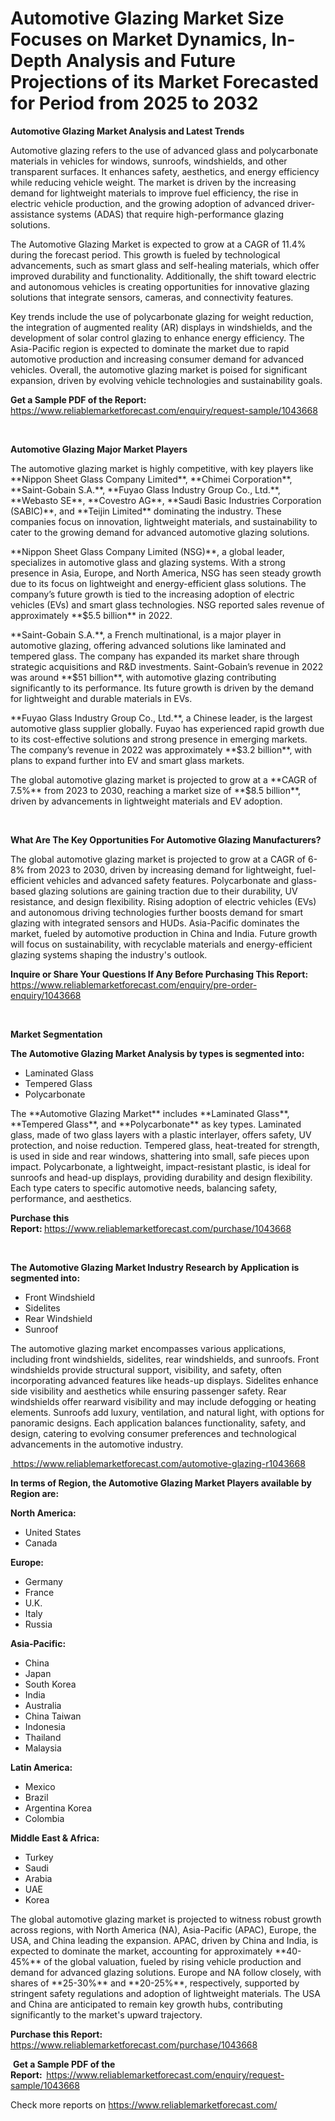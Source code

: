 <p><h1>Automotive Glazing Market Size Focuses on Market Dynamics, In-Depth Analysis and Future Projections of its Market Forecasted for Period from 2025 to 2032</h1></p><p><strong>Automotive Glazing Market Analysis and Latest Trends</strong></p>
<p><p>Automotive glazing refers to the use of advanced glass and polycarbonate materials in vehicles for windows, sunroofs, windshields, and other transparent surfaces. It enhances safety, aesthetics, and energy efficiency while reducing vehicle weight. The market is driven by the increasing demand for lightweight materials to improve fuel efficiency, the rise in electric vehicle production, and the growing adoption of advanced driver-assistance systems (ADAS) that require high-performance glazing solutions.</p><p>The Automotive Glazing Market is expected to grow at a CAGR of 11.4% during the forecast period. This growth is fueled by technological advancements, such as smart glass and self-healing materials, which offer improved durability and functionality. Additionally, the shift toward electric and autonomous vehicles is creating opportunities for innovative glazing solutions that integrate sensors, cameras, and connectivity features.</p><p>Key trends include the use of polycarbonate glazing for weight reduction, the integration of augmented reality (AR) displays in windshields, and the development of solar control glazing to enhance energy efficiency. The Asia-Pacific region is expected to dominate the market due to rapid automotive production and increasing consumer demand for advanced vehicles. Overall, the automotive glazing market is poised for significant expansion, driven by evolving vehicle technologies and sustainability goals.</p></p>
<p><strong>Get a Sample PDF of the Report:&nbsp;</strong> <a href="https://www.reliablemarketforecast.com/enquiry/request-sample/1043668?utm_campaign=2042&utm_medium=2&utm_source=Github&utm_content=ia&utm_term=22012025&utm_id=automotive-glazing">https://www.reliablemarketforecast.com/enquiry/request-sample/1043668</a></p>
<p>&nbsp;</p>
<p><strong>Automotive Glazing Major Market Players</strong></p>
<p><p>The automotive glazing market is highly competitive, with key players like **Nippon Sheet Glass Company Limited**, **Chimei Corporation**, **Saint-Gobain S.A.**, **Fuyao Glass Industry Group Co., Ltd.**, **Webasto SE**, **Covestro AG**, **Saudi Basic Industries Corporation (SABIC)**, and **Teijin Limited** dominating the industry. These companies focus on innovation, lightweight materials, and sustainability to cater to the growing demand for advanced automotive glazing solutions.</p><p>**Nippon Sheet Glass Company Limited (NSG)**, a global leader, specializes in automotive glass and glazing systems. With a strong presence in Asia, Europe, and North America, NSG has seen steady growth due to its focus on lightweight and energy-efficient glass solutions. The company’s future growth is tied to the increasing adoption of electric vehicles (EVs) and smart glass technologies. NSG reported sales revenue of approximately **$5.5 billion** in 2022.</p><p>**Saint-Gobain S.A.**, a French multinational, is a major player in automotive glazing, offering advanced solutions like laminated and tempered glass. The company has expanded its market share through strategic acquisitions and R&D investments. Saint-Gobain’s revenue in 2022 was around **$51 billion**, with automotive glazing contributing significantly to its performance. Its future growth is driven by the demand for lightweight and durable materials in EVs.</p><p>**Fuyao Glass Industry Group Co., Ltd.**, a Chinese leader, is the largest automotive glass supplier globally. Fuyao has experienced rapid growth due to its cost-effective solutions and strong presence in emerging markets. The company’s revenue in 2022 was approximately **$3.2 billion**, with plans to expand further into EV and smart glass markets.</p><p>The global automotive glazing market is projected to grow at a **CAGR of 7.5%** from 2023 to 2030, reaching a market size of **$8.5 billion**, driven by advancements in lightweight materials and EV adoption.</p></p>
<p>&nbsp;</p>
<p><strong>What Are The Key Opportunities For Automotive Glazing Manufacturers?</strong></p>
<p><p>The global automotive glazing market is projected to grow at a CAGR of 6-8% from 2023 to 2030, driven by increasing demand for lightweight, fuel-efficient vehicles and advanced safety features. Polycarbonate and glass-based glazing solutions are gaining traction due to their durability, UV resistance, and design flexibility. Rising adoption of electric vehicles (EVs) and autonomous driving technologies further boosts demand for smart glazing with integrated sensors and HUDs. Asia-Pacific dominates the market, fueled by automotive production in China and India. Future growth will focus on sustainability, with recyclable materials and energy-efficient glazing systems shaping the industry's outlook.</p></p>
<p><strong>Inquire or Share Your Questions If Any Before Purchasing This Report:</strong> <a href="https://www.reliablemarketforecast.com/enquiry/pre-order-enquiry/1043668?utm_campaign=2042&utm_medium=2&utm_source=Github&utm_content=ia&utm_term=22012025&utm_id=automotive-glazing">https://www.reliablemarketforecast.com/enquiry/pre-order-enquiry/1043668</a></p>
<p>&nbsp;</p>
<p><strong>Market Segmentation</strong></p>
<p><strong>The Automotive Glazing Market Analysis by types is segmented into:</strong></p>
<p><ul><li>Laminated Glass</li><li>Tempered Glass</li><li>Polycarbonate</li></ul></p>
<p><p>The **Automotive Glazing Market** includes **Laminated Glass**, **Tempered Glass**, and **Polycarbonate** as key types. Laminated glass, made of two glass layers with a plastic interlayer, offers safety, UV protection, and noise reduction. Tempered glass, heat-treated for strength, is used in side and rear windows, shattering into small, safe pieces upon impact. Polycarbonate, a lightweight, impact-resistant plastic, is ideal for sunroofs and head-up displays, providing durability and design flexibility. Each type caters to specific automotive needs, balancing safety, performance, and aesthetics.</p></p>
<p><strong>Purchase this Report:&nbsp;</strong><a href="https://www.reliablemarketforecast.com/purchase/1043668?utm_campaign=2042&utm_medium=2&utm_source=Github&utm_content=ia&utm_term=22012025&utm_id=automotive-glazing">https://www.reliablemarketforecast.com/purchase/1043668</a></p>
<p>&nbsp;</p>
<p><strong>The Automotive Glazing Market Industry Research by Application is segmented into:</strong></p>
<p><ul><li>Front Windshield</li><li>Sidelites</li><li>Rear Windshield</li><li>Sunroof</li></ul></p>
<p><p>The automotive glazing market encompasses various applications, including front windshields, sidelites, rear windshields, and sunroofs. Front windshields provide structural support, visibility, and safety, often incorporating advanced features like heads-up displays. Sidelites enhance side visibility and aesthetics while ensuring passenger safety. Rear windshields offer rearward visibility and may include defogging or heating elements. Sunroofs add luxury, ventilation, and natural light, with options for panoramic designs. Each application balances functionality, safety, and design, catering to evolving consumer preferences and technological advancements in the automotive industry.</p></p>
<p><a href="https://www.reliablemarketforecast.com/automotive-glazing-r1043668?utm_campaign=2042&utm_medium=2&utm_source=Github&utm_content=ia&utm_term=22012025&utm_id=automotive-glazing">&nbsp;https://www.reliablemarketforecast.com/automotive-glazing-r1043668</a></p>
<p><strong>In terms of Region, the Automotive Glazing Market Players available by Region are:</strong></p>
<p>
    <p> <strong> North America: </strong>
        <ul>
            <li>United States</li>
            <li>Canada</li>
        </ul>
        </p> 
    <p> <strong> Europe: </strong>
        <ul>
            <li>Germany</li>
            <li>France</li>
            <li>U.K.</li>
            <li>Italy</li>
            <li>Russia</li>
        </ul>
        </p> 
    <p> <strong> Asia-Pacific: </strong>
        <ul>
            <li>China</li>
            <li>Japan</li>
            <li>South Korea</li>
            <li>India</li>
            <li>Australia</li>
            <li>China Taiwan</li>
            <li>Indonesia</li>
            <li>Thailand</li>
            <li>Malaysia</li>
        </ul>
        </p> 
    <p> <strong> Latin America: </strong>
        <ul>
            <li>Mexico</li>
            <li>Brazil</li>
            <li>Argentina Korea</li>
            <li>Colombia</li>
        </ul>
        </p> 
    <p> <strong> Middle East & Africa: </strong>
        <ul>
            <li>Turkey</li>
            <li>Saudi</li>
            <li>Arabia</li>
            <li>UAE</li>
            <li>Korea</li>
        </ul>
    </p>
    </p>
<p><p>The global automotive glazing market is projected to witness robust growth across regions, with North America (NA), Asia-Pacific (APAC), Europe, the USA, and China leading the expansion. APAC, driven by China and India, is expected to dominate the market, accounting for approximately **40-45%** of the global valuation, fueled by rising vehicle production and demand for advanced glazing solutions. Europe and NA follow closely, with shares of **25-30%** and **20-25%**, respectively, supported by stringent safety regulations and adoption of lightweight materials. The USA and China are anticipated to remain key growth hubs, contributing significantly to the market's upward trajectory.</p></p>
<p><strong>Purchase this Report: </strong><a href="https://www.reliablemarketforecast.com/purchase/1043668?utm_campaign=2042&utm_medium=2&utm_source=Github&utm_content=ia&utm_term=22012025&utm_id=automotive-glazing">https://www.reliablemarketforecast.com/purchase/1043668</a></p>
<p>&nbsp;<strong>Get a Sample PDF of the Report:&nbsp;&nbsp;</strong><a href="https://www.reliablemarketforecast.com/enquiry/request-sample/1043668?utm_campaign=2042&utm_medium=2&utm_source=Github&utm_content=ia&utm_term=22012025&utm_id=automotive-glazing">https://www.reliablemarketforecast.com/enquiry/request-sample/1043668</a></p>
<p><strong></strong></p>
<p>Check more reports on <a href="https://www.reliablemarketforecast.com/?utm_campaign=2042&utm_medium=2&utm_source=Github&utm_content=ia&utm_term=22012025&utm_id=automotive-glazing">https://www.reliablemarketforecast.com/</a></p>